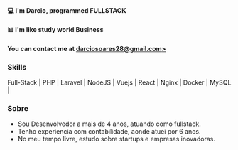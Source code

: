 #### 💻  I'm **Darcio**, programmed FULLSTACK
#### 📊  I'm like study world Business
#### You can contact me at [darciosoares28@gmail.com>](mailto:darciosoares28@gmail.com>)

### Skills
Full-Stack | PHP | Laravel | NodeJS | Vuejs | React  | Nginx | Docker | MySQL |  

### Sobre
- Sou Desenvolvedor a mais de 4 anos, atuando como fullstack.
- Tenho experiencia com contabilidade, aonde atuei por 6 anos.
- No meu tempo livre, estudo sobre startups e empresas inovadoras.




